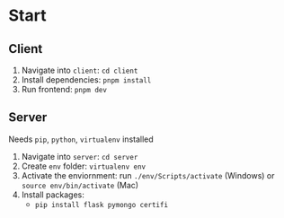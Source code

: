 # Start

## Client

1. Navigate into `client`: `cd client`
2. Install dependencies: `pnpm install`
3. Run frontend: `pnpm dev`

## Server

Needs `pip`, `python`, `virtualenv` installed

1. Navigate into `server`: `cd server`
2. Create `env` folder: `virtualenv env`
3. Activate the enviornment: run `./env/Scripts/activate` (Windows) or `source env/bin/activate` (Mac)
4. Install packages:
   - `pip install flask pymongo certifi`
